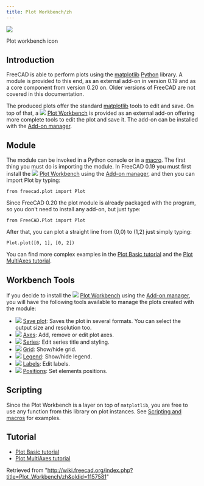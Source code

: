 ```yaml
---
title: Plot Workbench/zh
---
```


![](/images/Workbench_Plot.svg)

Plot workbench icon

## Introduction

FreeCAD is able to perform plots using the [matplotlib](https://matplotlib.org/) [Python](/Python "Python") library. A module is provided to this end, as an external add-on in version 0.19 and as a core component from version 0.20 on. Older versions of FreeCAD are not covered in this documentation.

The produced plots offer the standard [matplotlib](https://matplotlib.org/) tools to edit and save. On top of that, a ![](/images/Workbench_Plot.svg) [Plot Workbench](/Plot_Workbench "Plot Workbench") is provided as an external add-on offering more complete tools to edit the plot and save it. The add-on can be installed with the [Add-on manager](/Std_AddonMgr "Std AddonMgr").

## Module

The module can be invoked in a Python console or in a [macro](/Macros "Macros"). The first thing you must do is importing the module. In FreeCAD 0.19 you must first install the ![](/images/Workbench_Plot.svg) [Plot Workbench](/Plot_Workbench "Plot Workbench") using the [Add-on manager](/Std_AddonMgr "Std AddonMgr"), and then you can import Plot by typing:

```
from freecad.plot import Plot

```

Since FreeCAD 0.20 the plot module is already packaged with the program, so you don't need to install any add-on, but just type:

```
from FreeCAD.Plot import Plot

```

After that, you can plot a straight line from (0,0) to (1,2) just simply typing:

```
Plot.plot([0, 1], [0, 2])

```

You can find more complex examples in the [Plot Basic tutorial](/Plot_Basic_tutorial "Plot Basic tutorial") and the [Plot MultiAxes tutorial](/Plot_MultiAxes_tutorial "Plot MultiAxes tutorial").

## Workbench Tools

If you decide to install the ![](/images/Workbench_Plot.svg) [Plot Workbench](/Plot_Workbench "Plot Workbench") using the [Add-on manager](/Std_AddonMgr "Std AddonMgr"), you will have the following tools available to manage the plots created with the module:

- ![](/images/Plot_Save.svg) [Save plot](/Plot_Save "Plot Save"): Saves the plot in several formats. You can select the output size and resolution too.
- ![](/images/Plot_Axes.svg) [Axes](/Plot_Axes "Plot Axes"): Add, remove or edit plot axes.
- ![](/images/Plot_Series.svg) [Series](/Plot_Series "Plot Series"): Edit series title and styling.
- ![](/images/Plot_Grid.svg) [Grid](/Plot_Grid "Plot Grid"): Show/hide grid.
- ![](/images/Plot_Legend.svg) [Legend](/Plot_Legend "Plot Legend"): Show/hide legend.
- ![](/images/Plot_Labels.svg) [Labels](/Plot_Labels "Plot Labels"): Edit labels.
- ![](/images/Plot_Positions.svg) [Positions](/Plot_Positions "Plot Positions"): Set elements positions.

## Scripting

Since the Plot Workbench is a layer on top of `matplotlib`, you are free to use any function from this library on plot instances. See [Scripting and macros](/Scripting_and_macros "Scripting and macros") for examples.

## Tutorial

- [Plot Basic tutorial](/Plot_Basic_tutorial "Plot Basic tutorial")
- [Plot MultiAxes tutorial](/Plot_MultiAxes_tutorial "Plot MultiAxes tutorial")

Retrieved from "<http://wiki.freecad.org/index.php?title=Plot_Workbench/zh&oldid=1157581>"
